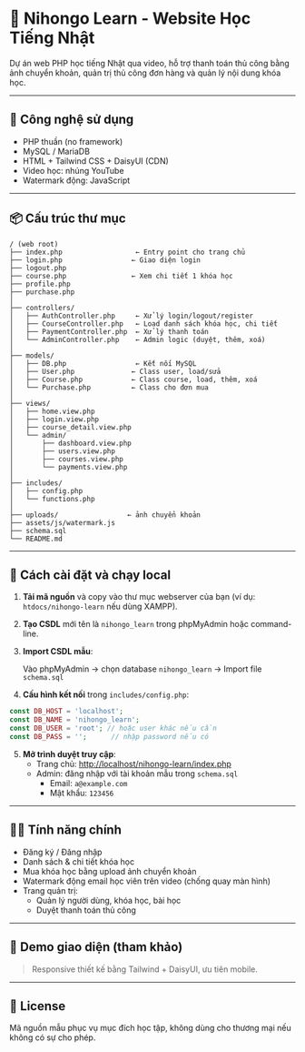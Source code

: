 # 📘 Nihongo Learn - Website Học Tiếng Nhật

Dự án web PHP học tiếng Nhật qua video, hỗ trợ thanh toán thủ công bằng ảnh chuyển khoản, quản trị thủ công đơn hàng và quản lý nội dung khóa học.

---

## 🧰 Công nghệ sử dụng

- PHP thuần (no framework)
- MySQL / MariaDB
- HTML + Tailwind CSS + DaisyUI (CDN)
- Video học: nhúng YouTube
- Watermark động: JavaScript

---

## 📦 Cấu trúc thư mục

```
/ (web root)
├── index.php                  ← Entry point cho trang chủ
├── login.php                 ← Giao diện login
├── logout.php
├── course.php                ← Xem chi tiết 1 khóa học
├── profile.php
├── purchase.php
│
├── controllers/
│   ├── AuthController.php     ← Xử lý login/logout/register
│   ├── CourseController.php   ← Load danh sách khóa học, chi tiết
│   ├── PaymentController.php  ← Xử lý thanh toán
│   └── AdminController.php    ← Admin logic (duyệt, thêm, xoá)
│
├── models/
│   ├── DB.php                 ← Kết nối MySQL
│   ├── User.php              ← Class user, load/sửa
│   ├── Course.php            ← Class course, load, thêm, xoá
│   └── Purchase.php          ← Class cho đơn mua
│
├── views/
│   ├── home.view.php
│   ├── login.view.php
│   ├── course_detail.view.php
│   └── admin/
│       ├── dashboard.view.php
│       ├── users.view.php
│       ├── courses.view.php
│       └── payments.view.php
│
├── includes/
│   ├── config.php
│   └── functions.php
│
├── uploads/                 ← ảnh chuyển khoản
├── assets/js/watermark.js
├── schema.sql
└── README.md
```

---

## 🚀 Cách cài đặt và chạy local

1. **Tải mã nguồn** và copy vào thư mục webserver của bạn (ví dụ: `htdocs/nihongo-learn` nếu dùng XAMPP).

2. **Tạo CSDL** mới tên là `nihongo_learn` trong phpMyAdmin hoặc command-line.

3. **Import CSDL mẫu**:

   Vào phpMyAdmin → chọn database `nihongo_learn` → Import file `schema.sql`

4. **Cấu hình kết nối** trong `includes/config.php`:
```php
const DB_HOST = 'localhost';
const DB_NAME = 'nihongo_learn';
const DB_USER = 'root'; // hoặc user khác nếu cần
const DB_PASS = '';      // nhập password nếu có
```

5. **Mở trình duyệt truy cập**:
   - Trang chủ: [http://localhost/nihongo-learn/index.php](http://localhost/nihongo-learn/index.php)
   - Admin: đăng nhập với tài khoản mẫu trong `schema.sql`
     - Email: `a@example.com`
     - Mật khẩu: `123456`

---

## 👨‍🏫 Tính năng chính

- Đăng ký / Đăng nhập
- Danh sách & chi tiết khóa học
- Mua khóa học bằng upload ảnh chuyển khoản
- Watermark động email học viên trên video (chống quay màn hình)
- Trang quản trị:
  - Quản lý người dùng, khóa học, bài học
  - Duyệt thanh toán thủ công

---

## 📸 Demo giao diện (tham khảo)

> Responsive thiết kế bằng Tailwind + DaisyUI, ưu tiên mobile.

---

## 📄 License

Mã nguồn mẫu phục vụ mục đích học tập, không dùng cho thương mại nếu không có sự cho phép.
